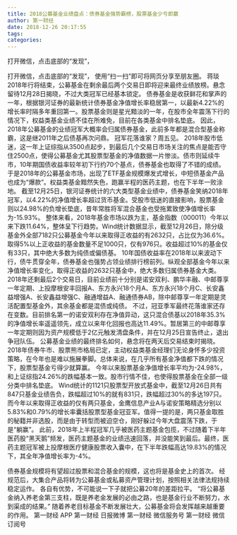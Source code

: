```yaml
---
title: 2018公募基金业绩盘点：债券基金强势霸榜，股票基金少亏即赢
author: 第一财经
date: 2018-12-26 20:17:55
tags: 
categories: 
---
```

打开微信，点击底部的“发现”，
<!-- more -->
打开微信，点击底部的“发现”，
使用“扫一扫”即可将网页分享至朋友圈。
蒋琰
2018年行将结束，公募基金在剩余最后两个交易日即将迎来最终业绩放榜。悬念留待12月28日揭晓，不过大类冠军已经基本锁定。
债券基金是收获鲜花和掌声的一年，根据银河证券的最新统计债券基金净值增长率稳居第一，以最新4.22%的增长率时隔多年重回第一。股票基金则是星光黯淡的一年，在股市全年震荡下行的情况下，权益类基金业绩不佳在所难免，目前在各类基金中排名垫底。
因此，2018年公募基金的业绩冠军大概率会归属债券基金，此前多年都是混合型基金称霸，这是继2011年之后债基再次问鼎。
冠军花落谁家？周五见。
2018年股市低迷，这一年上证综指从3500点起步，到最后几个交易日市场关注的焦点是能否守住2500点，使得公募基金尤其股票型基金的净值数据一片惨淡。债市则延续牛市，10年期国债收益率较年初下行约70个基点，债券基金也取得了不错的成绩。
于是2018年的公募基金市场，出现了ETF基金规模爆发式增长，中短债基金产品也成为“爆款”。权益类基金黯然失色，跑赢半程的医药主题，也在下半年一败涂地。
截至12月25日，银河证券统计的六大类型基金业绩中，债券基金笑纳2018年冠军，以4.22%的净值增长率超过货币基金。受股市低迷的直接影响，股票基金则以24.98%的负增长垫底，昔年常胜将军混合基金也受拖累致使净值增长率为-15.93%。
整体来看，2018年基金市场以跌为主，基金指数（000011）今年以来下跌11.64%，整体呈下行趋势。Wind统计数据显示，截至12月26日，除分级基金外全部7182只公募基金今年以来取得正收益的有2632只，占比仅为36.6%。取得5%以上正收益的基金数量不足1000只，仅有976只。收益超过10%的基金仅有33只，其中绝大多数为纯债或偏债基。
10年国债收益率在2018年以来波动下行，债牛贯穿全年，债券基金也强势占领业绩排行榜前列。纵观全部基金今年以来净值增长率变化，取得正收益的2632只基金中，绝大多数归属债券基金大类。
2018年还剩最后2个交易日，目前业绩前十分别是诺安双利、鹏华丰融、中邮尊享一年定期、上投摩根安丰回报A、东方永兴18个月A、东方永兴18个月C、长安鑫益增强A、长安鑫益增强C、融通增益A、融通债券AB，除中邮尊享一年定期是灵活配置型基金外，其余基金都是混债或纯债。
不过，冠亚季军最终花落谁家还存在变数。目前排名第一的诺安双利存在净值异动，这只混合债基以2018年35.3%的净值增长率遥遥领先，成立以来年化回报也高达11.49%。暂居第三的中邮尊享一年定期则因为资产规模低于2亿元触发清盘条件，并在12月25日宣告终止，退出争冠队伍。
公募基金业绩的最终排名如何，悬念将在两天后交易结束时揭晓。
2018年债券牛市、股票熊市格局已定，主动权益类基金经理们无论身怀多少投资策略，在今年也是难以施展拳脚。总体来说，在几乎所有基金净值都下跌的情况下，股票型基金亏得少就算赢。
今年以来股票基金净值增长率平均为-24.98%，和上证综指24.26%的跌幅基本一致。股市行情不佳，也使得股票基金在全部一级分类中排名垫底。
Wind统计的1121只股票型开放式基金中，截至12月26日共有847只基金业绩告负，跌幅超过10%的就有831只，跌幅超过30%的多达197只。
而今年以来取得正收益的仅有两只基金，金鹰信息产业A与诺安策略精选分别以5.83%和0.79%的增长率囊括股票型基金冠亚军。值得一提的是，两只基金取胜的秘籍并非选股，而是由于转型而被迫空仓，刚好躲过今年大盘震荡下跌，于是“躺赢”。
此前，2018年上半程冠军几乎被医药主题基金包揽，不过随着下半年医药股“黑天鹅”频发，医药主题基金的业绩迅速回落，并没能笑到最后。最终，医药主题冠军被上投摩根医疗健康股票收入囊中，在下半年跌幅高达19.83%的情况下，其全年净值增长率为-4%。
 
 
债券基金规模将有望超过股票和混合基金的规模，这也将是基金史上的首次。
经规范后，大集合产品将转为公募基金或私募资产管理计划，按照相关法律法规持续稳定运作。
各自有优势，不可能说一下子就把公募20年的差距拉平。
“将公募基金纳入养老金第三支柱，既是养老金发展的必由之路，也是基金行业不断努力，水到渠成的结果。”
随着养老目标基金不断发展壮大，公募基金将会发挥越来越重要的作用。
第一财经
APP
第一财经
日报微博
第一财经
微信服务号
第一财经
微信订阅号
